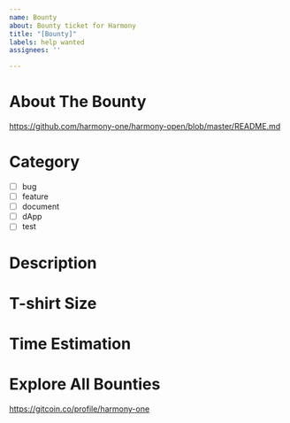 ```yaml
---
name: Bounty
about: Bounty ticket for Harmony
title: "[Bounty]"
labels: help wanted
assignees: ''

---
```


# About The Bounty
https://github.com/harmony-one/harmony-open/blob/master/README.md

# Category
- [ ] bug
- [ ] feature
- [ ] document
- [ ] dApp
- [ ] test

# Description

# T-shirt Size
<!-- XS, S, M, L, XL, XXL -->

# Time Estimation

# Explore All Bounties
https://gitcoin.co/profile/harmony-one

